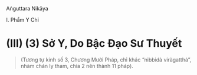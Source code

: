 Aṅguttara Nikāya

I. Phẩm Y Chỉ

# (III) (3) Sở Y, Do Bậc Ðạo Sư Thuyết

> (Tương tự kinh số 3, Chương Mười Pháp, chỉ khác “nibbidà viràgatthà”, nhàm chán ly tham, chia 2 nên thành 11 pháp).

